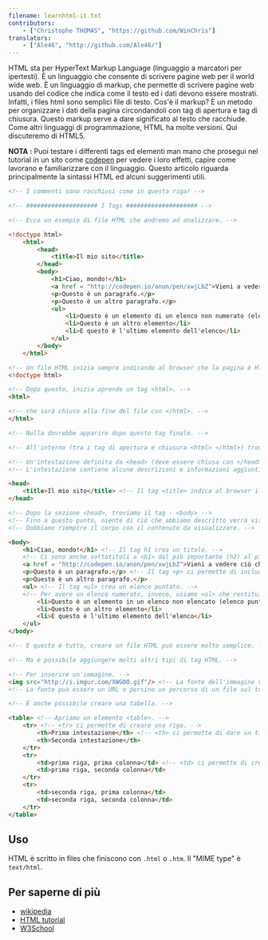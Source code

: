 ```yaml
---
filename: learnhtml-it.txt
contributors:
    - ["Christophe THOMAS", "https://github.com/WinChris"]
translators:
    - ["Ale46", "http://github.com/Ale46/"]
---
```


HTML sta per HyperText Markup Language (linguaggio a marcatori per ipertesti).
È un linguaggio che consente di scrivere pagine web per il world wide web.
È un linguaggio di markup, che permette di scrivere pagine web usando del codice che indica come il testo ed i dati devono essere mostrati.
Infatti, i files html sono semplici file di testo.
Cos'è il markup? È un metodo per organizzare i dati della pagina circondandoli con tag di apertura e tag di chiusura.
Questo markup serve a dare significato al testo che racchiude.
Come altri linguaggi di programmazione, HTML ha molte versioni. Qui discuteremo di HTML5.

**NOTA :**  Puoi testare i differenti tags ed elementi man mano che prosegui nel tutorial in un sito come [codepen](http://codepen.io/pen/) per vedere i loro effetti, capire come lavorano e familiarizzare con il linguaggio.
Questo articolo riguarda principalmente la sintassi HTML ed alcuni suggerimenti utili.


```html
<!-- I commenti sono racchiusi come in questa riga! -->

<!-- #################### I Tags #################### -->

<!-- Ecco un esempio di file HTML che andremo ad analizzare. -->

<!doctype html>
	<html>
		<head>
			<title>Il mio sito</title>
		</head>
		<body>
			<h1>Ciao, mondo!</h1>
			<a href = "http://codepen.io/anon/pen/xwjLbZ">Vieni a vedere ciò che mostra</a>
			<p>Questo è un paragrafo.</p>
			<p>Questo è un altro paragrafo.</p>
			<ul>
				<li>Questo è un elemento di un elenco non numerato (elenco puntato)</li>
				<li>Questo è un altro elemento</li>
				<li>E questo è l'ultimo elemento dell'elenco</li>
			</ul>
		</body>
	</html>

<!-- Un file HTML inizia sempre indicando al browser che la pagina è HTML. -->
<!doctype html>

<!-- Dopo questo, inizia aprendo un tag <html>. -->
<html>

<!-- che sarà chiuso alla fine del file con </html>. -->
</html>

<!-- Nulla dovrebbe apparire dopo questo tag finale. -->

<!-- All'interno (tra i tag di apertura e chiusura <html> </html>) troviamo: -->

<!-- Un'intestazione definita da <head> (deve essere chiusa con </head>). -->
<!-- L'intestazione contiene alcune descrizioni e informazioni aggiuntive non visualizzate; questi sono i metadati. -->

<head>
	<title>Il mio sito</title> <!-- Il tag <title> indica al browser il titolo da mostrare nella barra del titolo della finestra del browser e nel nome della scheda. -->
</head>

<!-- Dopo la sezione <head>, troviamo il tag - <body> -->
<!-- Fino a questo punto, niente di ciò che abbiamo descritto verrà visualizzato nella finestra del browser. -->
<!-- Dobbiamo riempire il corpo con il contenuto da visualizzare. -->

<body>
	<h1>Ciao, mondo!</h1> <!-- Il tag h1 crea un titolo. -->
	<!-- Ci sono anche sottotitoli a <h1> dal più importante (h2) al più preciso (h6). -->
	<a href = "http://codepen.io/anon/pen/xwjLbZ">Vieni a vedere ciò che mostra</a> <!-- un collegamento ipertestuale all'URL fornito dall'attributo href="" -->
	<p>Questo è un paragrafo.</p> <!-- Il tag <p> ci permette di includere del testo nella pagina html. -->
	<p>Questo è un altro paragrafo.</p>
	<ul> <!-- Il tag <ul> crea un elenco puntato. -->
	<!-- Per avere un elenco numerato, invece, usiamo <ol> che restituisce 1. per il primo elemento, 2. per il secondo, etc. -->
		<li>Questo è un elemento in un elenco non elencato (elenco puntato)</li>
		<li>Questo è un altro elemento</li>
		<li>E questo è l'ultimo elemento dell'elenco</li>
	</ul>
</body>

<!-- E questo è tutto, creare un file HTML può essere molto semplice. -->

<!-- Ma è possibile aggiungere molti altri tipi di tag HTML. -->

<!-- Per inserire un'immagine. -->
<img src="http://i.imgur.com/XWG0O.gif"/> <!-- La fonte dell'immagine viene indicata usando l'attributo src="" -->
<!-- La fonte può essere un URL o persino un percorso di un file sul tuo computer. -->

<!-- È anche possibile creare una tabella. -->

<table> <!-- Apriamo un elemento <table>. -->
	<tr> <!-- <tr> ci permette di creare una riga. -->
		<th>Prima intestazione</th> <!-- <th> ci permette di dare un titolo ad una colonna della tabella. -->
		<th>Seconda intestazione</th>
	</tr>
	<tr>
		<td>prima riga, prima colonna</td> <!-- <td> ci permette di creare una cella della tabella. -->
		<td>prima riga, seconda colonna</td>
	</tr>
	<tr>
		<td>seconda riga, prima colonna</td>
		<td>seconda riga, seconda colonna</td>
	</tr>
</table>
```

## Uso

HTML è scritto in files che finiscono con `.html` o `.htm`. Il "MIME type" è `text/html`.

## Per saperne di più

* [wikipedia](https://it.wikipedia.org/wiki/HTML)
* [HTML tutorial](https://developer.mozilla.org/it/docs/Web/HTML)
* [W3School](http://www.w3schools.com/html/html_intro.asp)
